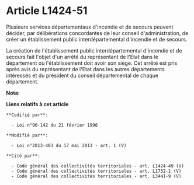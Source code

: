 # Article L1424-51

Plusieurs services départementaux d'incendie et de secours peuvent décider, par délibérations concordantes de leur conseil
d'administration, de créer un établissement public interdépartemental d'incendie et de secours. 

La création de l'établissement public interdépartemental d'incendie et de secours fait l'objet d'un arrêté du représentant de
l'Etat dans le département où l'établissement doit avoir son siège. Cet arrêté est pris après avis du représentant de l'Etat
dans les autres départements intéressés et du président du conseil départemental  de chaque département.

**Nota:**



**Liens relatifs à cet article**

	**Codifié par**:

	  - Loi n°96-142 du 21 février 1996

	**Modifié par**:

	  - Loi n°2013-403 du 17 mai 2013 - art. 1 (V)

	**Cité par**:

	  - Code général des collectivités territoriales - art. L1424-49 (V)
	  - Code général des collectivités territoriales - art. L1752-1 (V)
	  - Code général des collectivités territoriales - art. L3441-9 (V)
